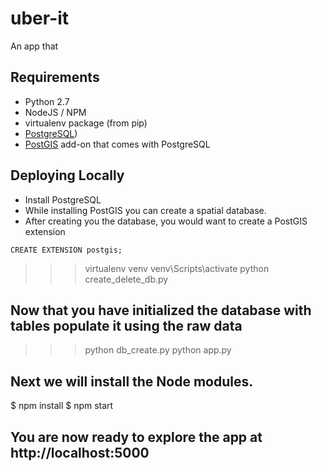 # uber-it

An app that

## Requirements
- Python 2.7
- NodeJS / NPM
- virtualenv package (from pip)
- [PostgreSQL](https://www.postgresql.org))
- [PostGIS](http://postgis.net/) add-on that comes with PostgreSQL

## Deploying Locally
- Install PostgreSQL
- While installing PostGIS you can create a spatial database.
- After creating you the database, you would want to create a PostGIS extension

```
CREATE EXTENSION postgis;
```
>>> virtualenv venv
>>> venv\Scripts\activate
>>> python create_delete_db.py

## Now that you have initialized the database with tables populate it using the raw data
>>> python db_create.py
>>> python app.py

## Next we will install the Node modules.

$ npm install
$ npm start

##  You are now ready to explore the app at http://localhost:5000
